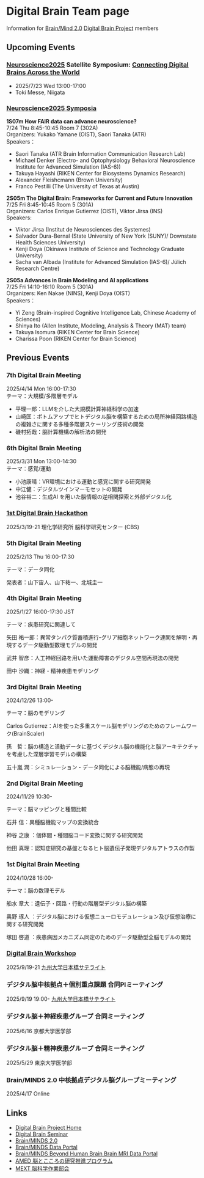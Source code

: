 # Digital Brain Team page
Information for [Brain/Mind 2.0](https://brainminds.jp) [Digital Brain Project](../home) members

## Upcoming Events

### [Neuroscience2025](https://neuroscience2025.jnss.org/en) Satellite Symposium: [Connecting Digital Brains Across the World](https://digitalbrainproject.github.io/home/JNS2025satellite.html)

* 2025/7/23 Wed 13:00-17:00  
* Toki Messe, Niigata

### [Neuroscience2025 Symposia](https://neuroscience2025.jnss.org/program.html#p05)

**1S07m How FAIR data can advance neuroscience?**  
7/24 Thu 8:45-10:45 Room 7 (302A)  
Organizers: Yukako Yamane (OIST), Saori Tanaka (ATR)  
Speakers：  
* Saori Tanaka (ATR Brain Information Communication Research Lab)  
* Michael Denker (Electro- and Optophysiology Behavioral Neuroscience Institute for Advanced Simulation (IAS-6))  
* Takuya Hayashi (RIKEN Center for Biosystems Dynamics Research)  
* Alexander Fleishcmann (Brown University)  
* Franco Pestilli (The University of Texas at Austin)

**2S05m The Digital Brain: Frameworks for Current and Future Innovation**  
7/25 Fri 8:45-10:45 Room 5 (301A)  
Organizers: Carlos Enrique Gutierrez (OIST), Viktor Jirsa (INS)  
Speakers:  
* Viktor Jirsa (Institut de Neurosciences des Systemes)  
* Salvador Dura-Bernal (State University of New York (SUNY)/ Downstate Health Sciences University)  
* Kenji Doya (Okinawa Institute of Science and Technology Graduate University)  
* Sacha van Albada (Institute for Advanced Simulation (IAS-6)/ Jülich Research Centre)  

**2S05a Advances in Brain Modeling and AI applications**  
7/25 Fri 14:10-16:10 Room 5 (301A)  
Organizers: Ken Nakae (NINS), Kenji Doya (OIST)  
Speakers：  
* Yi Zeng (Brain-inspired Cognitive Intelligence Lab, Chinese Academy of Sciences)  
* Shinya Ito (Allen Institute, Modeling, Analysis & Theory (MAT) team)  
* Takuya Isomura (RIKEN Center for Brain Science)  
* Charissa Poon (RIKEN Center for Brain Science)  

## Previous Events

### 7th Digital Brain Meeting

2025/4/14 Mon 16:00-17:30  
テーマ：大規模/多階層モデル

* 平理一郎：LLMを介した大規模計算神経科学の加速
* 山崎匡：ボトムアップでヒトデジタル脳を構築するための局所神経回路構造の複雑さに関する多種多階層スケーリング技術の開発
* 磯村拓哉：脳計算機構の解析法の開発

### 6th Digital Brain Meeting

2025/3/31 Mon 13:00-14:30  
テーマ：感覚/運動

* 小池康晴：VR環境における運動と感覚に関する研究開発
* 中江健：デジタルツインマーモセットの開発
* 池谷裕二：生成AI を用いた脳情報の逆相関探索と外部デジタル化

### [1st Digital Brain Hackathon](20250319_Hackathon.html)
2025/3/19-21 理化学研究所 脳科学研究センター (CBS)  

### 5th Digital Brain Meeting

2025/2/13 Thu 16:00-17:30

テーマ：データ同化

発表者：山下宙人、山下祐一、北城圭一

### 4th Digital Brain Meeting

2025/1/27 16:00-17:30 JST

テーマ：疾患研究に関連して

矢田 祐一郎：異常タンパク質蓄積進行-グリア細胞ネットワーク連関を解明・再現するデータ駆動型数理モデルの開発

武井 智彦：人工神経回路を用いた運動障害のデジタル空間再現法の開発	

田中 沙織：神経・精神疾患モデリング

### 3rd Digital Brain Meeting

2024/12/26 13:00-

テーマ：脳のモデリング

Carlos Gutierrez：AIを使った多重スケール脳モデリングのためのフレームワーク(BrainScaler)	

孫　哲：脳の構造と活動データに基づくデジタル脳の機能化と脳アーキテクチャを考慮した深層学習モデルの構築

五十嵐 潤：シミュレーション・データ同化による脳機能/病態の再現

### 2nd Digital Brain Meeting

2024/11/29 10:30-

テーマ：脳マッピングと種間比較

石井 信：異種脳機能マップの変換統合

神谷 之康	：個体間・種間脳コード変換に関する研究開発	

他田 真理：認知症研究の基盤となるヒト脳遺伝子発現デジタルアトラスの作製	

### 1st Digital Brain Meeting

2024/10/28 16:00-

テーマ：脳の数理モデル

船水 章大：遺伝子・回路・行動の階層型デジタル脳の構築	

奥野 琢人	：デジタル脳における仮想ニューロモデュレーション及び仮想治療に関する研究開発	

塚田 啓道	：疾患病因メカニズム同定のためのデータ駆動型全脳モデルの開発	

### [Digital Brain Workshop](https://boatneck-weeder-7b7.notion.site/1st-Digital-Brain-Workshop-131a68936dda4867a88fedd25dfaac92)

2025/9/19-21 [九州大学日本橋サテライト](https://www.kyushu-u.ac.jp/ja/university/facility/nihonbashi/)

### デジタル脳中核拠点＋個別重点課題 合同PIミーティング

2025/9/19 19:00- [九州大学日本橋サテライト](https://www.kyushu-u.ac.jp/ja/university/facility/nihonbashi/)

### デジタル脳＋神経疾患グループ 合同ミーティング

2025/6/16 京都大学医学部

### デジタル脳＋精神疾患グループ 合同ミーティング

2025/5/29 東京大学医学部

### Brain/MINDS 2.0 中核拠点デジタル脳グループミーティング

2025/4/17 Online

## Links

* [Digital Brain Project Home](../home)
* [Digital Brain Seminar](../seminar)
* [Brain/MINDS 2.0](https://brainminds.jp)
* [Brain/MINDS Data Portal](https://dataportal.brainminds.jp)
* [Brain/MINDS Beyond Human Brain Brain MRI Data Portal](https://hbm.brainminds-beyond.jp)
* [AMED 脳とこころの研究推進プログラム](https://www.amed.go.jp/program/list/15/01/002.html)
* [MEXT 脳科学作業部会](https://www.mext.go.jp/b_menu/shingi/gijyutu/gijyutu2/108/index.html)
  
